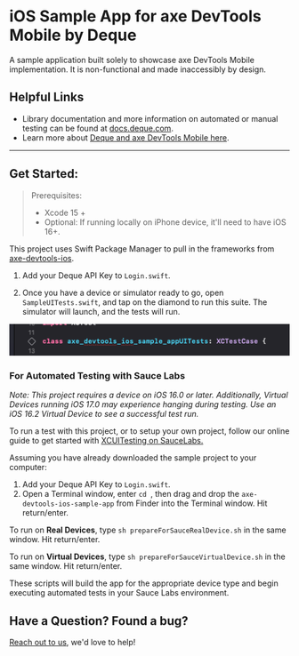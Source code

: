 # iOS Sample App for axe DevTools Mobile by Deque

A sample application built solely to showcase axe DevTools Mobile implementation. It is non-functional and made inaccessibly by design.

<!-- Get started with a [free trial today](https://axe.dequelabs.com/signup?product=axe-devtools-mobile&redirect_uri=https://axe.dequelabs.com/axe-devtools-mobile/get-started).-->

## Helpful Links
- Library documentation and more information on automated or manual testing can be found at [docs.deque.com](https://docs.deque.com/devtools-mobile/).
- Learn more about [Deque and axe DevTools Mobile here](https://www.deque.com/).

------

## Get Started:

> Prerequisites:
> - Xcode 15 +
> - Optional: If running locally on iPhone device, it'll need to have iOS 16+.

This project uses Swift Package Manager to pull in the frameworks from [axe-devtools-ios](https://github.com/dequelabs/axe-devtools-ios/).

1. Add your Deque API Key to `Login.swift`.

2. Once you have a device or simulator ready to go, open `SampleUITests.swift`, and tap on the diamond to run this suite. The simulator will launch, and the tests will run.

<img src="doc_img/UITests.png" alt="Shows the click area for running the UI test."/>

### For Automated Testing with Sauce Labs

_Note: This project requires a device on iOS 16.0 or later. Additionally, Virtual Devices running iOS 17.0 may experience hanging during testing. Use an iOS 16.2 Virtual Device to see a successful test run._

To run a test with this project, or to setup your own project, follow our online guide to get started with [XCUITesting on SauceLabs.](https://docs.deque.com/devtools-mobile/ios-example-sauce-labs-xcui)

Assuming you have already downloaded the sample project to your computer:
1. Add your Deque API Key to `Login.swift`.
2. Open a Terminal window, enter `cd `, then drag and drop the `axe-devtools-ios-sample-app` from Finder into the Terminal window. Hit return/enter.

To run on **Real Devices**, type `sh prepareForSauceRealDevice.sh` in the same window. Hit return/enter.

To run on **Virtual Devices**, type `sh prepareForSauceVirtualDevice.sh` in the same window. Hit return/enter.

These scripts will build the app for the appropriate device type and begin executing automated tests in your Sauce Labs environment.

## Have a Question? Found a bug?

[Reach out to us](https://docs.deque.com/devtools-mobile/help), we'd love to help!
